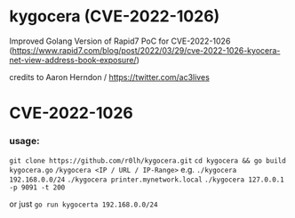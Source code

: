 # kygocera (CVE-2022-1026)
Improved Golang Version of Rapid7 PoC for CVE-2022-1026 (https://www.rapid7.com/blog/post/2022/03/29/cve-2022-1026-kyocera-net-view-address-book-exposure/)

credits to Aaron Herndon / https://twitter.com/ac3lives

# CVE-2022-1026

### usage:
`git clone https://github.com/r0lh/kygocera.git`
`cd kygocera && go build kygocera.go`
`/kygocera <IP / URL / IP-Range>`
e.g.
`./kygocera 192.168.0.0/24`
`./kygocera printer.mynetwork.local`
`./kygocera 127.0.0.1 -p 9091 -t 200`

or just 
`go run kygocerta 192.168.0.0/24`
